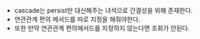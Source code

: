 - cascade는 persist만 대신해주는 녀셕으로 간결성을 위해 존재한다.
- 연관관계 편의 메서드를 따로 지정을 해줘야한다.
- 또한 만약 연관관계 편의메서드를 지정하지 않는다면 조회가 안된다.
